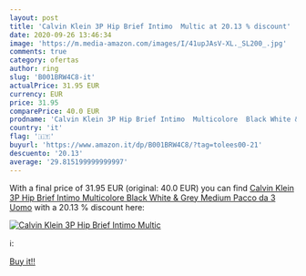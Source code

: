 ```yaml
---
layout: post
title: 'Calvin Klein 3P Hip Brief Intimo  Multic at 20.13 % discount'
date: 2020-09-26 13:46:34
image: 'https://m.media-amazon.com/images/I/41upJAsV-XL._SL200_.jpg'
comments: true
category: ofertas
author: ring
slug: 'B001BRW4C8-it'
actualPrice: 31.95 EUR
currency: EUR
price: 31.95
comparePrice: 40.0 EUR
prodname: 'Calvin Klein 3P Hip Brief Intimo  Multicolore  Black White & Grey   Medium  Pacco da 3  Uomo'
country: 'it'
flag: '🇮🇹'
buyurl: 'https://www.amazon.it/dp/B001BRW4C8/?tag=tolees00-21'
descuento: '20.13'
average: '29.815199999999997'
---
```


With a final price of 31.95 EUR (original: 40.0 EUR) you can find [Calvin Klein 3P Hip Brief Intimo  Multicolore  Black White & Grey   Medium  Pacco da 3  Uomo](https://www.amazon.it/dp/B001BRW4C8/?tag=tolees00-21) with a  20.13 % discount here:

[![Calvin Klein 3P Hip Brief Intimo  Multic](https://m.media-amazon.com/images/I/41upJAsV-XL._SL200_.jpg)](https://www.amazon.it/dp/B001BRW4C8/?tag=tolees00-21)

ℹ️:


[Buy it!!](https://www.amazon.it/dp/B001BRW4C8/?tag=tolees00-21)
